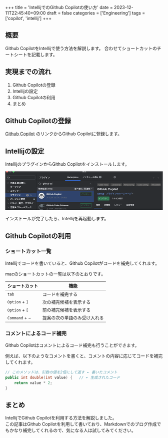 +++
title = 'IntellijでのGithub Copilotの使い方'
date = 2023-12-11T22:45:40+09:00
draft = false
categories = ['Engineering']
tags = ['copilot', 'intellij']
+++

## 概要
Github CopilotをIntellijで使う方法を解説します。
合わせてショートカットのチートシートを記載します。

## 実現までの流れ
1. Github Copilotの登録
2. Intellijの設定
3. Github Copilotの利用
4. まとめ

## Github Copilotの登録
[Github Copilot](https://copilot.github.com/) のリンクからGithub Copilotに登録します。

## Intellijの設定
IntellijのプラグインからGithub Copilotをインストールします。

![Github Copilot plugin](img-005-001.png)

インストールが完了したら、Intellijを再起動します。

## Github Copilotの利用

### ショートカット一覧
Intellijでコードを書いていると、Github Copilotがコードを補完してくれます。

macのショートカットの一覧は以下のとおりです。

| ショートカット | 機能             |
| --- |----------------|
| `tab` | コードを補完する       |
|`Option` + `]` | 次の補完候補を表示する    |
|`Option` + `[` | 前の補完候補を表示する    |
|`Command` + `→` | 提案の次の単語のみ受け入れる |

### コメントによるコード補完
Github Copilotはコメントによるコード補完も行うことができます。

例えば、以下のようなコメントを書くと、コメントの内容に応じてコードを補完してくれます。

```java
// このメソッドは、引数の値を2倍にして返す ← 書いたコメント
public int double(int value) {   // ← 生成されたコード
    return value * 2;
}
```


## まとめ
IntellijでGithub Copilotを利用する方法を解説しました。  
この記事はGithub Copilotを利用して書いており、Markdownでのブログ作成でもかなり補完してくれるので、気になる人は試してみてください。